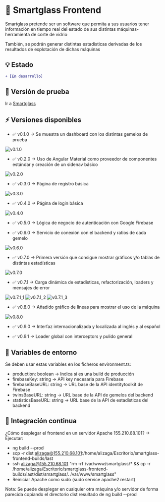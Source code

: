 # 🤖 Smartglass Frontend
Smartglass pretende ser un software que permita a sus usuarios tener información en tiempo real del estado de sus
distintas máquinas-herramienta de corte de vidrio

También, se podrán generar distintas estadísticas derivadas de los resultados de explotación de dichas máquinas

## 💡 Estado
```diff
+ [En desarrollo]
```

## 🎉 Versión de prueba
Ir a [Smartglass](http://155.210.68.101)

## ⚡ Versiones disponibles
- :white_check_mark: v0.1.0 -> Se muestra un dashboard con los distintas gemelos de prueba

![v0.1.0](screenshots/v0.1.0.png)

- :white_check_mark: v0.2.0 -> Uso de Angular Material como proveedor de componentes estándar y creación de un sidenav básico

![v0.2.0](screenshots/v0.2.0.png)

- :white_check_mark: v0.3.0 -> Página de registro básica

![v0.3.0](screenshots/v0.3.0.png)

- :white_check_mark: v0.4.0 -> Página de login básica

![v0.4.0](screenshots/v0.4.0.png)

- :white_check_mark: v0.5.0 -> Lógica de negocio de autenticación con Google Firebase

- :white_check_mark: v0.6.0 -> Servicio de conexión con el backend y ratios de cada gemelo

![v0.6.0](screenshots/v0.6.0.png)

- :white_check_mark: v0.7.0 -> Primera versión que consigue mostrar gráficos y/o tablas de distintas estadísticas

![v0.7.0](screenshots/v0.7.0.png)

- :white_check_mark: v0.7.1 -> Carga dinámica de estadísticas, refactorización, loaders y mensajes de error

![v0.7.1_1](screenshots/v0.7.1_1.png)
![v0.7.1_2](screenshots/v0.7.1_2.png)
![v0.7.1_3](screenshots/v0.7.1_3.png)

- :white_check_mark: v0.8.0 -> Añadido gráfico de líneas para mostrar el uso de la máquina

![v0.8.0](screenshots/v0.8.0.png)

- :white_check_mark: v0.9.0 -> Interfaz internacionalizada y localizada al inglés y al español

- :white_check_mark: v0.9.1 -> Loader global con interceptors y pulido general

## 📁 Variables de entorno

Se deben usar estas variables en los ficheros environment.ts:
- production: boolean -> Indica si es una build de producción
- firebaseKey: string -> API key necesaria para Firebase
- firebaseBaseURL: string -> URL base de la API identitytoolkit de Firebase
- twinsBaseURL: string -> URL base de la API de gemelos del backend
- statisticsBaseURL: string -> URL base de la API de estadísticas del backend

## 🏁 Integración continua

¿Cómo desplegar el frontend en un servidor Apache 155.210.68.101? -> Ejecutar:
- ng build --prod
- scp -r dist alizaga@155.210.68.101:/home/alizaga/Escritorio/smartglass-frontend-builds/last
- ssh alizaga@155.210.68.101 "rm -rf /var/www/smartglass/* && cp -r /home/alizaga/Escritorio/smartglass-frontend-builds/last/dist/smartglass/. /var/www/smartglass"
- Reiniciar Apache como sudo (sudo service apache2 restart)

Nota: Se puede desplegar en cualquier otra máquina y/o servidor de forma parecida copiando el directorio dist resultado 
de ng build --prod


	
 

